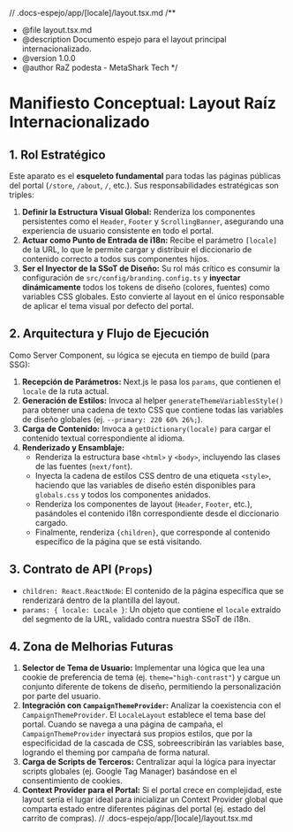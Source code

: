 // .docs-espejo/app/[locale]/layout.tsx.md
/**
 * @file layout.tsx.md
 * @description Documento espejo para el layout principal internacionalizado.
 * @version 1.0.0
 * @author RaZ podesta - MetaShark Tech
 */

# Manifiesto Conceptual: Layout Raíz Internacionalizado

## 1. Rol Estratégico

Este aparato es el **esqueleto fundamental** para todas las páginas públicas del portal (`/store`, `/about`, `/`, etc.). Sus responsabilidades estratégicas son triples:

1.  **Definir la Estructura Visual Global:** Renderiza los componentes persistentes como el `Header`, `Footer` y `ScrollingBanner`, asegurando una experiencia de usuario consistente en todo el portal.
2.  **Actuar como Punto de Entrada de i18n:** Recibe el parámetro `[locale]` de la URL, lo que le permite cargar y distribuir el diccionario de contenido correcto a todos sus componentes hijos.
3.  **Ser el Inyector de la SSoT de Diseño:** Su rol más crítico es consumir la configuración de `src/config/branding.config.ts` y **inyectar dinámicamente** todos los tokens de diseño (colores, fuentes) como variables CSS globales. Esto convierte al layout en el único responsable de aplicar el tema visual por defecto del portal.

## 2. Arquitectura y Flujo de Ejecución

Como Server Component, su lógica se ejecuta en tiempo de build (para SSG):

1.  **Recepción de Parámetros:** Next.js le pasa los `params`, que contienen el `locale` de la ruta actual.
2.  **Generación de Estilos:** Invoca al helper `generateThemeVariablesStyle()` para obtener una cadena de texto CSS que contiene todas las variables de diseño globales (ej. `--primary: 220 60% 26%;`).
3.  **Carga de Contenido:** Invoca a `getDictionary(locale)` para cargar el contenido textual correspondiente al idioma.
4.  **Renderizado y Ensamblaje:**
    *   Renderiza la estructura base `<html>` y `<body>`, incluyendo las clases de las fuentes (`next/font`).
    *   Inyecta la cadena de estilos CSS dentro de una etiqueta `<style>`, haciendo que las variables de diseño estén disponibles para `globals.css` y todos los componentes anidados.
    *   Renderiza los componentes de layout (`Header`, `Footer`, etc.), pasándoles el contenido i18n correspondiente desde el diccionario cargado.
    *   Finalmente, renderiza `{children}`, que corresponde al contenido específico de la página que se está visitando.

## 3. Contrato de API (`Props`)

-   `children: React.ReactNode`: El contenido de la página específica que se renderizará dentro de la plantilla del layout.
-   `params: { locale: Locale }`: Un objeto que contiene el `locale` extraído del segmento de la URL, validado contra nuestra SSoT de i18n.

## 4. Zona de Melhorias Futuras

1.  **Selector de Tema de Usuario:** Implementar una lógica que lea una cookie de preferencia de tema (ej. `theme="high-contrast"`) y cargue un conjunto diferente de tokens de diseño, permitiendo la personalización por parte del usuario.
2.  **Integración con `CampaignThemeProvider`:** Analizar la coexistencia con el `CampaignThemeProvider`. El `LocaleLayout` establece el tema base del portal. Cuando se navega a una página de campaña, el `CampaignThemeProvider` inyectará sus propios estilos, que por la especificidad de la cascada de CSS, sobreescribirán las variables base, logrando el theming por campaña de forma natural.
3.  **Carga de Scripts de Terceros:** Centralizar aquí la lógica para inyectar scripts globales (ej. Google Tag Manager) basándose en el consentimiento de cookies.
4.  **Context Provider para el Portal:** Si el portal crece en complejidad, este layout sería el lugar ideal para inicializar un Context Provider global que comparta estado entre diferentes páginas del portal (ej. estado del carrito de compras).
// .docs-espejo/app/[locale]/layout.tsx.md